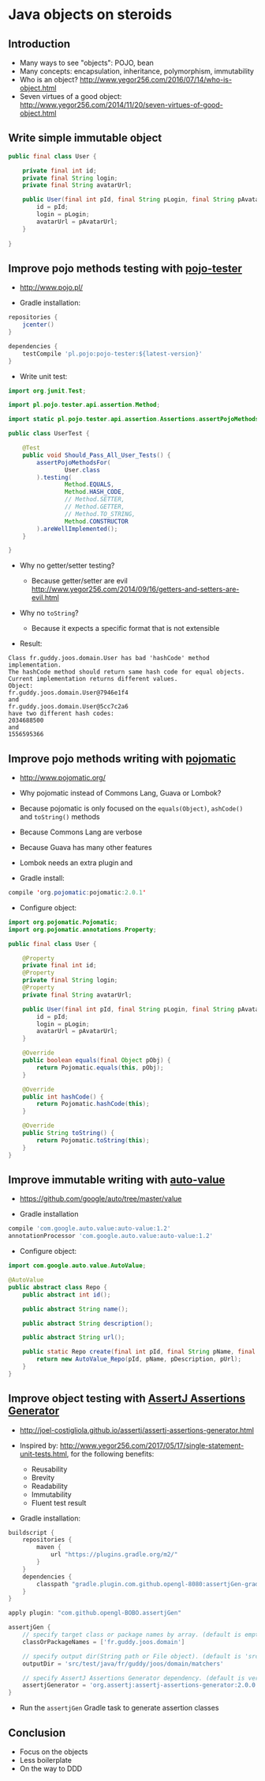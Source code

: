 # Java objects on steroids

## Introduction

* Many ways to see "objects": POJO, bean
* Many concepts: encapsulation, inheritance, polymorphism, immutability
* Who is an object? <http://www.yegor256.com/2016/07/14/who-is-object.html>
* Seven virtues of a good object: <http://www.yegor256.com/2014/11/20/seven-virtues-of-good-object.html>

## Write simple immutable object

```java
public final class User {

    private final int id;
    private final String login;
    private final String avatarUrl;

    public User(final int pId, final String pLogin, final String pAvatarUrl) {
        id = pId;
        login = pLogin;
        avatarUrl = pAvatarUrl;
    }
    
}
```

## Improve pojo methods testing with [pojo-tester](http://www.pojo.pl/)

* <http://www.pojo.pl/>

* Gradle installation:

```groovy
repositories {
    jcenter()
}

dependencies {
    testCompile 'pl.pojo:pojo-tester:${latest-version}'
}
```

* Write unit test:

```java
import org.junit.Test;

import pl.pojo.tester.api.assertion.Method;

import static pl.pojo.tester.api.assertion.Assertions.assertPojoMethodsFor;

public class UserTest {

    @Test
    public void Should_Pass_All_User_Tests() {
        assertPojoMethodsFor(
                User.class
        ).testing(
                Method.EQUALS,
                Method.HASH_CODE,
                // Method.SETTER,
                // Method.GETTER,
                // Method.TO_STRING,
                Method.CONSTRUCTOR
        ).areWellImplemented();
    }

}
```

* Why no getter/setter testing?
    * Because getter/setter are evil <http://www.yegor256.com/2014/09/16/getters-and-setters-are-evil.html>
* Why no `toString`?
    * Because it expects a specific format that is not extensible

* Result:

```
Class fr.guddy.joos.domain.User has bad 'hashCode' method implementation.
The hashCode method should return same hash code for equal objects.
Current implementation returns different values.
Object:
fr.guddy.joos.domain.User@7946e1f4
and
fr.guddy.joos.domain.User@5cc7c2a6
have two different hash codes:
2034688500
and
1556595366
```

## Improve pojo methods writing with [pojomatic](http://www.pojomatic.org/)

* <http://www.pojomatic.org/>

* Why pojomatic instead of Commons Lang, Guava or Lombok?
* Because pojomatic is only focused on the `equals(Object)`, `ashCode()` and `toString()` methods
* Because Commons Lang are verbose
* Because Guava has many other features
* Lombok needs an extra plugin and 

* Gradle install:

```java
compile 'org.pojomatic:pojomatic:2.0.1'
```

* Configure object:

```java
import org.pojomatic.Pojomatic;
import org.pojomatic.annotations.Property;

public final class User {

    @Property
    private final int id;
    @Property
    private final String login;
    @Property
    private final String avatarUrl;

    public User(final int pId, final String pLogin, final String pAvatarUrl) {
        id = pId;
        login = pLogin;
        avatarUrl = pAvatarUrl;
    }

    @Override
    public boolean equals(final Object pObj) {
        return Pojomatic.equals(this, pObj);
    }

    @Override
    public int hashCode() {
        return Pojomatic.hashCode(this);
    }

    @Override
    public String toString() {
        return Pojomatic.toString(this);
    }
}
```

## Improve immutable writing with [auto-value](https://github.com/google/auto/tree/master/value)

* <https://github.com/google/auto/tree/master/value>

* Gradle installation

```groovy
compile 'com.google.auto.value:auto-value:1.2'
annotationProcessor 'com.google.auto.value:auto-value:1.2'
```

* Configure object:

```java
import com.google.auto.value.AutoValue;

@AutoValue
public abstract class Repo {
    public abstract int id();

    public abstract String name();

    public abstract String description();

    public abstract String url();

    public static Repo create(final int pId, final String pName, final String pDescription, final String pUrl) {
        return new AutoValue_Repo(pId, pName, pDescription, pUrl);
    }
}
```

## Improve object testing with [AssertJ Assertions Generator](http://joel-costigliola.github.io/assertj/assertj-assertions-generator.html)

* <http://joel-costigliola.github.io/assertj/assertj-assertions-generator.html>

* Inspired by: <http://www.yegor256.com/2017/05/17/single-statement-unit-tests.html>, for the following benefits:
    * Reusability
    * Brevity
    * Readability
    * Immutability
    * Fluent test result

* Gradle installation:

```groovy
buildscript {
    repositories {
        maven {
            url "https://plugins.gradle.org/m2/"
        }
    }
    dependencies {
        classpath "gradle.plugin.com.github.opengl-8080:assertjGen-gradle-plugin:1.1.3"
    }
}

apply plugin: "com.github.opengl-BOBO.assertjGen"
```

```groovy
assertjGen {
    // specify target class or package names by array. (default is empty array)
    classOrPackageNames = ['fr.guddy.joos.domain']

    // specify output dir(String path or File object). (default is 'src/test/java-gen')
    outputDir = 'src/test/java/fr/guddy/joos/domain/matchers'

    // specify AssertJ Assertions Generator dependency. (default is ver 2.0.0)
    assertjGenerator = 'org.assertj:assertj-assertions-generator:2.0.0'
}
```

* Run the `assertjGen` Gradle task to generate assertion classes

## Conclusion

* Focus on the objects
* Less boilerplate
* On the way to DDD
